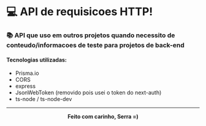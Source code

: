 <h1><b>💻 API de requisicoes HTTP!</b></h1>

<h3>📚 API que uso em outros projetos quando necessito de conteudo/informacoes de teste para projetos de back-end</h3>

<h4>Tecnologias utilizadas:</h4>
<ul>
  <li>Prisma.io</li>
  <li>CORS</li>
  <li>express</li>
  <li>JsonWebToken (removido pois usei o token do next-auth)</li>
  <li>ts-node / ts-node-dev</li>
</ul>
<hr/>
<p align="center"><b>Feito com carinho, Serra =)</b></p>
